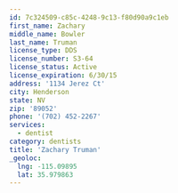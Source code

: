 ```yaml
---
id: 7c324509-c85c-4248-9c13-f80d90a9c1eb
first_name: Zachary
middle_name: Bowler
last_name: Truman
license_type: DDS
license_number: S3-64
license_status: Active
license_expiration: 6/30/15
address: '1134 Jerez Ct'
city: Henderson
state: NV
zip: '89052'
phone: '(702) 452-2267'
services:
  - dentist
category: dentists
title: 'Zachary Truman'
_geoloc:
  lng: -115.09895
  lat: 35.979863
---
```

